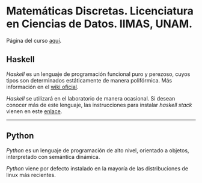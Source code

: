 # Matemáticas Discretas. Licenciatura en Ciencias de Datos. IIMAS, UNAM.

Página del curso [aquí](https://sites.google.com/view/mat-discretas-201/).

## Haskell
_Haskell_ es un lenguaje de programación funcional puro y perezoso, cuyos tipos son determinados estáticamente de manera polifórmica. Más información en el [wiki oficial](https://wiki.haskell.org/). 


_Haskell_ se utilizará en el laboratorio de manera  ocasional. Si desean conocer más de este lenguaje, las instrucciones para instalar  _haskell stack_  vienen en este [enlace](https://docs.haskellstack.org/en/stable/README/#how-to-install). 

---
## Python
_Python_ es un lenguaje de programación de alto nivel, orientado a objetos, interpretado con semántica dinámica.

_Python_ viene por defecto instalado en la mayoría de las distribuciones de linux más recientes.